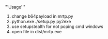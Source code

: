 '''Usage'''

1. change b64payload in mrtp.py
2. python.exe ./setup.py py2exe
3. use setupstealth for not poping cmd windows
4. open file in dist/mrtp.exe
